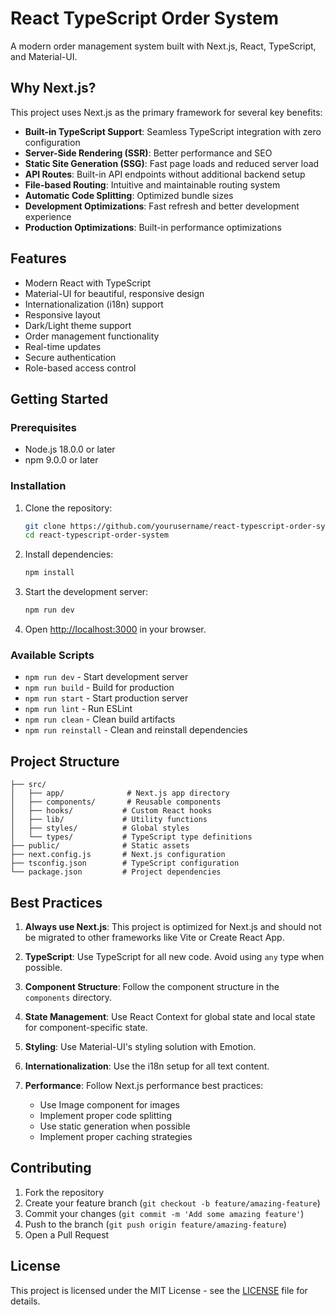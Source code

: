 # React TypeScript Order System

A modern order management system built with Next.js, React, TypeScript, and Material-UI.

## Why Next.js?

This project uses Next.js as the primary framework for several key benefits:

- **Built-in TypeScript Support**: Seamless TypeScript integration with zero configuration
- **Server-Side Rendering (SSR)**: Better performance and SEO
- **Static Site Generation (SSG)**: Fast page loads and reduced server load
- **API Routes**: Built-in API endpoints without additional backend setup
- **File-based Routing**: Intuitive and maintainable routing system
- **Automatic Code Splitting**: Optimized bundle sizes
- **Development Optimizations**: Fast refresh and better development experience
- **Production Optimizations**: Built-in performance optimizations

## Features

- Modern React with TypeScript
- Material-UI for beautiful, responsive design
- Internationalization (i18n) support
- Responsive layout
- Dark/Light theme support
- Order management functionality
- Real-time updates
- Secure authentication
- Role-based access control

## Getting Started

### Prerequisites

- Node.js 18.0.0 or later
- npm 9.0.0 or later

### Installation

1. Clone the repository:
   ```bash
   git clone https://github.com/yourusername/react-typescript-order-system.git
   cd react-typescript-order-system
   ```

2. Install dependencies:
   ```bash
   npm install
   ```

3. Start the development server:
   ```bash
   npm run dev
   ```

4. Open [http://localhost:3000](http://localhost:3000) in your browser.

### Available Scripts

- `npm run dev` - Start development server
- `npm run build` - Build for production
- `npm run start` - Start production server
- `npm run lint` - Run ESLint
- `npm run clean` - Clean build artifacts
- `npm run reinstall` - Clean and reinstall dependencies

## Project Structure

```
├── src/
│   ├── app/              # Next.js app directory
│   ├── components/       # Reusable components
│   ├── hooks/           # Custom React hooks
│   ├── lib/             # Utility functions
│   ├── styles/          # Global styles
│   └── types/           # TypeScript type definitions
├── public/              # Static assets
├── next.config.js       # Next.js configuration
├── tsconfig.json        # TypeScript configuration
└── package.json         # Project dependencies
```

## Best Practices

1. **Always use Next.js**: This project is optimized for Next.js and should not be migrated to other frameworks like Vite or Create React App.

2. **TypeScript**: Use TypeScript for all new code. Avoid using `any` type when possible.

3. **Component Structure**: Follow the component structure in the `components` directory.

4. **State Management**: Use React Context for global state and local state for component-specific state.

5. **Styling**: Use Material-UI's styling solution with Emotion.

6. **Internationalization**: Use the i18n setup for all text content.

7. **Performance**: Follow Next.js performance best practices:
   - Use Image component for images
   - Implement proper code splitting
   - Use static generation when possible
   - Implement proper caching strategies

## Contributing

1. Fork the repository
2. Create your feature branch (`git checkout -b feature/amazing-feature`)
3. Commit your changes (`git commit -m 'Add some amazing feature'`)
4. Push to the branch (`git push origin feature/amazing-feature`)
5. Open a Pull Request

## License

This project is licensed under the MIT License - see the [LICENSE](LICENSE) file for details. 